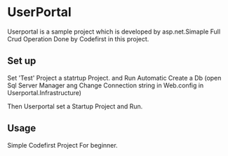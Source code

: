 # UserPortal
 
Userportal is a sample project which is developed by asp.net.Simaple Full Crud Operation Done by Codefirst in this project.

## Set up

Set 'Test' Project a statrtup Project. and Run Automatic Create a Db (open Sql Server Manager ang Change Connection string in Web.config in Userportal.Infrastructure)

Then Userportal set a Startup Project and Run.

## Usage

Simple Codefirst Project For beginner.

  
